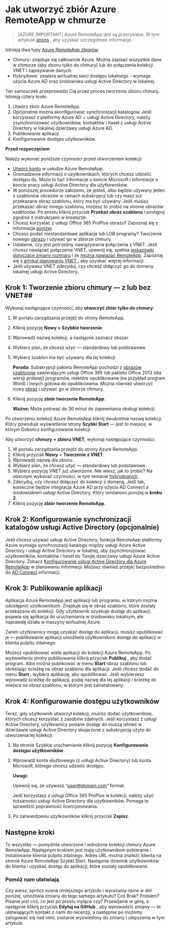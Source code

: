<properties 
    pageTitle="Jak utworzyć zbiór chmura Azure RemoteApp | Microsoft Azure" 
    description="Dowiedz się, jak utworzyć wdrożeniu RemoteApp Azure, która umożliwia zapisanie danych w chmurze Azure." 
    services="remoteapp" 
    documentationCenter="" 
    authors="lizap" 
    manager="mbaldwin" 
    editor=""/>

<tags 
    ms.service="remoteapp" 
    ms.workload="compute" 
    ms.tgt_pltfrm="na" 
    ms.devlang="na" 
    ms.topic="article" 
    ms.date="08/15/2016" 
    ms.author="elizapo"/>

# <a name="how-to-create-a-cloud-collection-of-azure-remoteapp"></a>Jak utworzyć zbiór Azure RemoteApp w chmurze

> [AZURE.IMPORTANT]
> Azure RemoteApp jest są przerywane. W tym artykule [anons](https://go.microsoft.com/fwlink/?linkid=821148) , aby uzyskać szczegółowe informacje.

Istnieją dwa typy [Azure RemoteApp zbiorów](remoteapp-collections.md): 

- Chmury: znajduje się całkowicie Azure. Można zapisać wszystkie dane w chmurze (aby zbioru tylko do chmury) lub do połączenia kolekcji VNET i zapisywanie danych.   
- Hybrydowe: zawiera wirtualnej sieci dostępu lokalnego - wymaga użycia Azure AD oraz środowiska usługi Active Directory w lokalnej.

Ten samouczek przeprowadzi Cię przez proces tworzenia zbioru chmury. Istnieją cztery kroki: 

1.  Utwórz zbiór Azure RemoteApp.
2.  Opcjonalnie można skonfigurować synchronizacji katalogów. Jeśli korzystasz z platformy Azure AD + usługi Active Directory, należy zsynchronizować użytkowników, kontaktów i haseł z usługi Active Directory w lokalnej dzierżawy usługi Azure AD.
5.  Publikowanie aplikacji.
6.  Konfigurowanie dostępu użytkowników.


**Przed rozpoczęciem**

Należy wykonać poniższe czynności przed utworzeniem kolekcji:

- [Utwórz konto](https://azure.microsoft.com/services/remoteapp/) w usłudze Azure RemoteApp. 
- Gromadzenie informacji o użytkownikach, których chcesz udzielić dostępu do. Może to być informacje o koncie Microsoft i informacje o koncie pracy usługi Active Directory dla użytkowników.
- W poniższej procedurze założono, że jesteś, albo będzie używany jeden z szablonów obrazów w ramach subskrypcji lub czy masz już przekazane obraz szablonu, który ma być używany. Jeśli musisz przekazać obraz innego szablonu, możesz to zrobić na stronie obrazów szablonów. Po prostu kliknij przycisk **Przekaż obraz szablonu** i postępuj zgodnie z instrukcjami w kreatorze. 
- Chcesz korzystać z usługi Office 365 ProPlus obrazu? Zapoznaj się z informacje [poniżej](remoteapp-officesubscription.md).
- Chcesz podać niestandardowe aplikacje lub LOB programy? Tworzenie nowego [obrazu](remoteapp-imageoptions.md) i używać go w zbiorze chmury.
- Ustalanie, czy jest potrzebny nawiązywania połączenia z VNET. Jeśli chcesz nawiązać połączenie VNET, upewnij się, spełnia [wskazówki dotyczące zmiany rozmiaru](remoteapp-vnetsizing.md) i że [można nawiązać RemoteApp](remoteapp-vnet.md). Zapoznaj się z [artykuł planowaniu VNET ](remoteapp-planvnet.md), aby uzyskać więcej informacji.
- Jeśli używasz VNET zdecyduj, czy chcesz dołączyć go do domeny lokalnej usługi Active Directory.

## <a name="step-1-create-a-cloud-collection---with-or-without-a-vnet"></a>Krok 1: Tworzenie zbioru chmury — z lub bez VNET##


Wykonaj następujące czynności, aby **utworzyć zbiór tylko do chmury**:

1. W portalu zarządzania przejdź do strony RemoteApp.
2. Kliknij pozycję **Nowy > Szybkie tworzenie**.
3. Wprowadź nazwę kolekcji, a następnie zaznacz obszar.
4. Wybierz plan, że chcesz użyć — standardowy lub podstawowe.
5. Wybierz szablon ma być używany dla tej kolekcji. 

    **Porada:** Subskrypcji pakietu RemoteApp pochodzi z [obrazów szablonów](remoteapp-images.md) zawierającym usługi Office 365 lub pakietu Office 2013 (dla wersji próbnej) programów, niektóre opublikowane (na przykład program Word) i innych gotowa do opublikowania. Można również utworzyć nowy [obraz](remoteapp-imageoptions.md) i używać go w zbiorze chmury.


1. Kliknij pozycję **zbiór tworzenie RemoteApp**.
    
    **Ważne:** Może potrwać do 30 minut do zapewniania obsługi kolekcji.

Po utworzeniu kolekcji Azure RemoteApp kliknij dwukrotnie nazwę kolekcji. Który powoduje wyświetlenie strony **Szybki Start** — jest to miejsce, w którym Dokończ konfigurowanie kolekcji.

Aby utworzyć **chmury + zbioru VNET**, wykonaj następujące czynności:

1. W portalu zarządzania przejdź do strony Azure RemoteApp.
2. Kliknij przycisk **Nowy** > **Tworzenie z VNET**.
3. Wprowadź nazwę dla zbioru.
4. Wybierz plan, że chcesz użyć — standardowy lub podstawowe.
5. Wybierz pozycję VNET już utworzone. Nie wiesz, jak to zrobić? Na obecnym wykonać czynności, w tym temacie [hybrydowych](remoteapp-create-hybrid-deployment.md) .
6. Zdecyduj, czy chcesz dołączyć do kolekcji z domeną. Jeśli tak, konieczne będzie integracja Azure AD przy użyciu AD Connect a środowiskiem usługi Active Directory. Który omówiono poniżej w **kroku 2**.
6. Kliknij pozycję **zbiór tworzenie RemoteApp**.


## <a name="step-2-configure-active-directory-directory-synchronization-optional"></a>Krok 2: Konfigurowanie synchronizacji katalogów usługi Active Directory (opcjonalnie) ##

Jeśli chcesz używać usługi Active Directory, funkcja RemoteApp platformy Azure wymaga synchronizacji katalogu między usługi Azure Active Directory i usługi Active Directory w lokalnej, aby zsynchronizować użytkowników, kontaktów i haseł do Twojej dzierżawy usługi Azure Active Directory. Zobacz [Konfigurowanie usługi Active Directory dla Azure RemoteApp](remoteapp-ad.md) w planowaniu informacji. Możesz również przejść bezpośrednio do [AD Connect](https://blogs.technet.microsoft.com/enterprisemobility/2014/08/04/connecting-ad-and-azure-ad-only-4-clicks-with-azure-ad-connect/) informacji.

## <a name="step-3-publish-apps"></a>Krok 3: Publikowanie aplikacji ##

Aplikacja Azure RemoteApp jest aplikacji lub programu, w którym można udostępnić użytkownikom. Znajduje się w obraz szablonu, które zostały przekazane do kolekcji. Gdy użytkownik uzyskuje dostęp do aplikacji, pojawia się aplikacja do uruchamiania w środowisku lokalnym, ale naprawdę działa w maszyny wirtualnej Azure. 

Zanim użytkownicy mogą uzyskać dostęp do aplikacji, musisz opublikować je — publikowanie aplikacji umożliwia użytkownikom dostęp do aplikacji w klienta pulpitu zdalnego.
 
Możesz opublikować wiele aplikacji do kolekcji Azure RemoteApp. Po wyświetleniu strony publikowania kliknij przycisk **Publikuj** , aby dodać program. Albo można publikować w menu **Start** obraz szablonu lub określając ścieżkę na obraz szablonu dla aplikacji. Jeśli chcesz dodać do menu **Start** , wybierz aplikację, aby opublikować. Jeśli wybierzesz wprowadź ścieżkę do aplikacji, podaj nazwę dla tej aplikacji i ścieżkę do miejsca na obraz szablonu, w którym jest zainstalowany.

## <a name="step-4-configure-user-access"></a>Krok 4: Konfigurowanie dostępu użytkowników ##

Teraz, gdy użytkownik utworzył kolekcji, musisz dodać użytkowników, których chcesz korzystać z zasobów zdalnych. Jeśli korzystasz z usługi Active Directory, użytkownicy podane dostęp do muszą istnieć w dzierżawie usługi Active Directory skojarzone z subskrypcją użyto do utworzenia tej kolekcji.

1.  Na stronie Szybkie uruchamianie kliknij pozycję **Konfigurowanie dostępu użytkowników**. 
2.  Wprowadź konta służbowego (z usługi Active Directory) lub konta Microsoft, którego chcesz udzielić dostępu.

    **Uwagi:** 

    Upewnij się, że używasz “user@domain.com” format.

    Jeśli korzystasz z usługi Office 365 ProPlus w kolekcji, należy użyć tożsamości usługi Active Directory dla użytkowników. Pomaga to sprawdzić poprawność licencjonowania. 

3.  Po zatwierdzeniu użytkowników kliknij przycisk **Zapisz**.


## <a name="next-steps"></a>Następne kroki ##

To wszystko — pomyślnie utworzone i wdrożone kolekcji chmury Azure RemoteApp. Następnym krokiem jest mają użytkownikom pobieranie i instalowanie klienta pulpitu zdalnego. Adres URL można znaleźć klienta na stronie Azure RemoteApp Szybki Start. Następnie dziennik użytkowników do klienta i uzyskać dostęp do aplikacji, które zostały opublikowane.

### <a name="help-us-help-you"></a>Pomóż nam ułatwiają 
Czy wiesz, oprócz ocena niniejszego artykułu i wyrażania opinii w dół poniżej, umożliwia zmiany do tego samego artykułu? Coś Brak? Problem? Pisanie jest coś, co jest po prostu mylące czy? Przewijanie w górę, a następnie kliknij przycisk **Edytuj na GitHub** , aby wprowadzić zmiany — te ułatwiających kontakt z nami do recenzji, a następnie po możemy zalogować się nad nimi, zostanie wyświetlony do zmiany i ulepszenia w tym artykule.